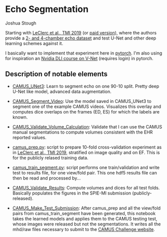 # Echo Segmentation
Joshua Stough

Starting with [LeClerc et al., TMI 2019](https://www.creatis.insa-lyon.fr/~bernard/publis/tmi_2019_leclerc.pdf) (or [paid version](https://ieeexplore.ieee.org/abstract/document/8649738)), where the authors provide a [2- and 4-chamber echo dataset](https://www.creatis.insa-lyon.fr/Challenge/camus/) and test U-Net and other deep learning schemes against it. 

I basically want to implement that experiment here in [pytorch](https://pytorch.org/docs/stable/index.html). I'm also using for inspiration an [Nvidia DLI course on V-Net](https://courses.nvidia.com/courses/course-v1:DLI+L-HX-10+V1/info) (requires login) in pytorch.


## Description of notable elements

- [CAMUS_UNet3](notebooks/CAMUS_UNet3.ipynb): Learn to segment echo on one 90-10 split. Pretty deep U-Net like model, advanced data augmentation. 
- [CAMUS_Segment_Video](notebooks/CAMUS_Segment_Video.ipynb): Use the model saved in CAMUS_UNet3 to segment one of the example CAMUS videos. Visualizes this overlay and computes dice overlaps on the frames (ED, ES) for which the labels are known.
- [CAMUS_Validate_Volume_Calculation](notebooks/CAMUS_Validate_Volume_Calculation.ipynb): Validate that I can use the CAMUS manual segmentations to compute volumes consistent with the EHR reported values.

- [camus_prep.py](src/camus_prep.py): script to prepare 10-fold cross-validation experiment as in [LeClerc et al., TMI 2019](https://www.creatis.insa-lyon.fr/~bernard/publis/tmi_2019_leclerc.pdf), stratified on image quality and on EF. This is for the publicly relased training data.
- [camus_train_segment.py](src/camus_train_segment.py): script performs one train/validation and write test to results file, for one view/fold pair. This one hdf5 results file can then be read and processed by... 
- [CAMUS_Validate_Results](notebooks/CAMUS_Validate_Results.ipynb): Compute volumes and dices for all test folds. Basically populates the figures in the SPIE-MI submission (publicly-released).

- [CAMUS_Make_Test_Submission](notebooks/CAMUS_Make_Test_Submission.ipynb): After camus_prep and all the view/fold pairs from camus_train_segment have been generated, this notebook takes the learned models and applies them to the CAMUS testing test, whose images were released but not the segmentations. It writes all the mhd/raw files necessary to submit to the [CAMUS Challenge website](https://www.creatis.insa-lyon.fr/Challenge/camus/participation.html).